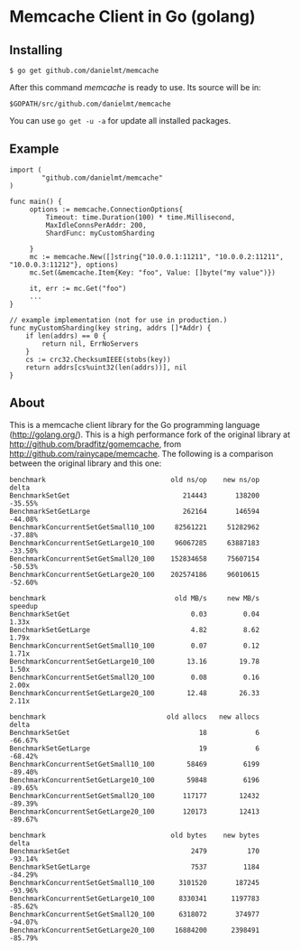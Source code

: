 Memcache Client in Go (golang)
=============================

## Installing

    $ go get github.com/danielmt/memcache

After this command *memcache* is ready to use. Its source will be in:

    $GOPATH/src/github.com/danielmt/memcache

You can use `go get -u -a` for update all installed packages.

## Example

    import (
            "github.com/danielmt/memcache"
    )

    func main() {
         options := memcache.ConnectionOptions{
             Timeout: time.Duration(100) * time.Millisecond,
             MaxIdleConnsPerAddr: 200,
             ShardFunc: myCustomSharding
             
         }
         mc := memcache.New([]string{"10.0.0.1:11211", "10.0.0.2:11211", "10.0.0.3:11212"}, options)
         mc.Set(&memcache.Item{Key: "foo", Value: []byte("my value")})

         it, err := mc.Get("foo")
         ...
    }
    
    // example implementation (not for use in production.)
    func myCustomSharding(key string, addrs []*Addr) {
        if len(addrs) == 0 {
            return nil, ErrNoServers
        }
        cs := crc32.ChecksumIEEE(stobs(key))
        return addrs[cs%uint32(len(addrs))], nil
    }

## About

This is a memcache client library for the Go programming language
(http://golang.org/). This is a high performance fork of the original
library at http://github.com/bradfitz/gomemcache, from
http://github.com/rainycape/memcache. The following is a comparison between the
original library and this one:

    benchmark                               old ns/op    new ns/op    delta
    BenchmarkSetGet                            214443       138200  -35.55%
    BenchmarkSetGetLarge                       262164       146594  -44.08%
    BenchmarkConcurrentSetGetSmall10_100     82561221     51282962  -37.88%
    BenchmarkConcurrentSetGetLarge10_100     96067285     63887183  -33.50%
    BenchmarkConcurrentSetGetSmall20_100    152834658     75607154  -50.53%
    BenchmarkConcurrentSetGetLarge20_100    202574186     96010615  -52.60%

    benchmark                                old MB/s     new MB/s  speedup
    BenchmarkSetGet                              0.03         0.04    1.33x
    BenchmarkSetGetLarge                         4.82         8.62    1.79x
    BenchmarkConcurrentSetGetSmall10_100         0.07         0.12    1.71x
    BenchmarkConcurrentSetGetLarge10_100        13.16        19.78    1.50x
    BenchmarkConcurrentSetGetSmall20_100         0.08         0.16    2.00x
    BenchmarkConcurrentSetGetLarge20_100        12.48        26.33    2.11x

    benchmark                              old allocs   new allocs    delta
    BenchmarkSetGet                                18            6  -66.67%
    BenchmarkSetGetLarge                           19            6  -68.42%
    BenchmarkConcurrentSetGetSmall10_100        58469         6199  -89.40%
    BenchmarkConcurrentSetGetLarge10_100        59848         6196  -89.65%
    BenchmarkConcurrentSetGetSmall20_100       117177        12432  -89.39%
    BenchmarkConcurrentSetGetLarge20_100       120173        12413  -89.67%

    benchmark                               old bytes    new bytes    delta
    BenchmarkSetGet                              2479          170  -93.14%
    BenchmarkSetGetLarge                         7537         1184  -84.29%
    BenchmarkConcurrentSetGetSmall10_100      3101520       187245  -93.96%
    BenchmarkConcurrentSetGetLarge10_100      8330341      1197783  -85.62%
    BenchmarkConcurrentSetGetSmall20_100      6318072       374977  -94.07%
    BenchmarkConcurrentSetGetLarge20_100     16884200      2398491  -85.79%

